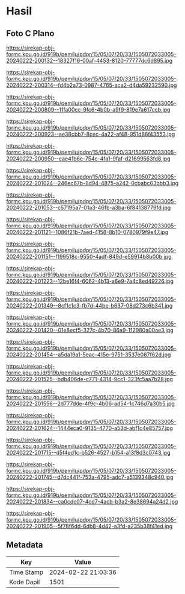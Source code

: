 # Hasil

## Foto C Plano

https://sirekap-obj-formc.kpu.go.id/919b/pemilu/pdpr/15/05/07/20/33/1505072033005-20240222-200132--18327f16-00af-4453-8120-77777dc6d895.jpg

https://sirekap-obj-formc.kpu.go.id/919b/pemilu/pdpr/15/05/07/20/33/1505072033005-20240222-200314--fd4b2a73-0987-4765-aca2-d4da59232590.jpg

https://sirekap-obj-formc.kpu.go.id/919b/pemilu/pdpr/15/05/07/20/33/1505072033005-20240222-200809--11fa00cc-9fc6-4b0b-a9f9-819e7a617ccb.jpg

https://sirekap-obj-formc.kpu.go.id/919b/pemilu/pdpr/15/05/07/20/33/1505072033005-20240222-200923--ae38cbb7-8cec-4a22-af48-951d88f43553.jpg

https://sirekap-obj-formc.kpu.go.id/919b/pemilu/pdpr/15/05/07/20/33/1505072033005-20240222-200950--cae41b6e-754c-4fa1-9faf-d21699563fd8.jpg

https://sirekap-obj-formc.kpu.go.id/919b/pemilu/pdpr/15/05/07/20/33/1505072033005-20240222-201024--246ec67b-8d94-4875-a242-0cbabc63bbb3.jpg

https://sirekap-obj-formc.kpu.go.id/919b/pemilu/pdpr/15/05/07/20/33/1505072033005-20240222-201053--c57195a7-01a3-46fb-a3ba-6f84138779fd.jpg

https://sirekap-obj-formc.kpu.go.id/919b/pemilu/pdpr/15/05/07/20/33/1505072033005-20240222-201121--1086f21b-7aed-4158-8b10-0780979f9e47.jpg

https://sirekap-obj-formc.kpu.go.id/919b/pemilu/pdpr/15/05/07/20/33/1505072033005-20240222-201151--f199518c-9550-4adf-849d-e59914b8b00b.jpg

https://sirekap-obj-formc.kpu.go.id/919b/pemilu/pdpr/15/05/07/20/33/1505072033005-20240222-201223--12be16f4-6062-4b13-a6e9-7a4c8ed49226.jpg

https://sirekap-obj-formc.kpu.go.id/919b/pemilu/pdpr/15/05/07/20/33/1505072033005-20240222-201349--8cf1c1c3-fb7d-44be-b637-08d273c6b341.jpg

https://sirekap-obj-formc.kpu.go.id/919b/pemilu/pdpr/15/05/07/20/33/1505072033005-20240222-201420--01e8ecf5-327c-4b70-86a9-112980a00ae3.jpg

https://sirekap-obj-formc.kpu.go.id/919b/pemilu/pdpr/15/05/07/20/33/1505072033005-20240222-201454--a5da19a1-5eac-415e-9751-3537e087f62d.jpg

https://sirekap-obj-formc.kpu.go.id/919b/pemilu/pdpr/15/05/07/20/33/1505072033005-20240222-201525--bdb406de-c771-4314-9cc1-323fc5aa7b28.jpg

https://sirekap-obj-formc.kpu.go.id/919b/pemilu/pdpr/15/05/07/20/33/1505072033005-20240222-201556--2d777dde-4f9c-4b06-ad54-1c746d7a30b5.jpg

https://sirekap-obj-formc.kpu.go.id/919b/pemilu/pdpr/15/05/07/20/33/1505072033005-20240222-201624--1444eca0-9135-4770-a53d-abf1c4e85757.jpg

https://sirekap-obj-formc.kpu.go.id/919b/pemilu/pdpr/15/05/07/20/33/1505072033005-20240222-201715--d5f4ed1c-b526-4527-b154-a13f8d3c0743.jpg

https://sirekap-obj-formc.kpu.go.id/919b/pemilu/pdpr/15/05/07/20/33/1505072033005-20240222-201745--d7dc441f-753a-4795-adc7-a5139348c940.jpg

https://sirekap-obj-formc.kpu.go.id/919b/pemilu/pdpr/15/05/07/20/33/1505072033005-20240222-201834--ca0cdc07-4cd7-4acb-b3a2-8e38694a24d2.jpg

https://sirekap-obj-formc.kpu.go.id/919b/pemilu/pdpr/15/05/07/20/33/1505072033005-20240222-201905--5f78f6dd-6db8-4d42-a3fd-a235b38f41ed.jpg


## Metadata

| Key        | Value               |
| ---------- | ------------------- |
| Time Stamp | 2024-02-22 21:03:36 |
| Kode Dapil | 1501                |



